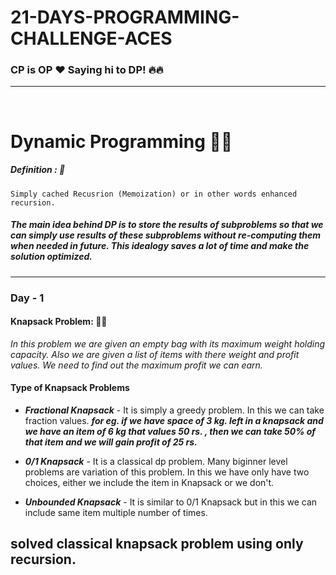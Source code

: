 # 21-DAYS-PROGRAMMING-CHALLENGE-ACES
### CP is OP :heart:  Saying hi to DP! :fire::fire:
---
<br/>

# Dynamic Programming :rocket::rocket:

##### Definition : :orange_book:
```
Simply cached Recusrion (Memoization) or in other words enhanced recursion.
```
##### _The main idea behind DP is to store the results of subproblems so that we can simply use results of these subproblems without re-computing them when needed in future. This idealogy saves a lot of time and make the solution optimized._
---
### Day - 1
#### Knapsack Problem: :pushpin::pushpin:
_In this problem we are given an empty bag with its maximum weight holding capacity. Also we are given a list of items with there weight and profit values. We need to find out the maximum profit we can earn._
#### Type of Knapsack Problems
- ***Fractional Knapsack*** - It is simply a greedy problem. In this we can take fraction values. ***for eg. if we have space of 3 kg. left in a knapsack and we have an item of 6 kg that values 50 rs. , then we can take 50% of that item and we will gain profit of 25 rs.***

- ***0/1 Knapsack*** - It is a classical dp problem. Many biginner level problems are variation of this problem. In this we have only have two choices, either we include the item in Knapsack or we don't.

- ***Unbounded Knapsack*** - It is similar to 0/1 Knapsack but in this we can include same item multiple number of times.

solved classical knapsack problem using only recursion.
---
